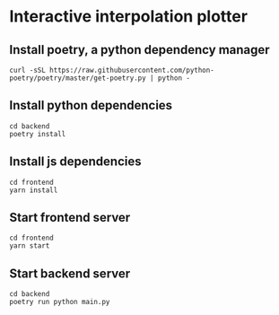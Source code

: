 # Interactive interpolation plotter

## Install poetry, a python dependency manager

```
curl -sSL https://raw.githubusercontent.com/python-poetry/poetry/master/get-poetry.py | python -
```

## Install python dependencies

```
cd backend
poetry install
```

## Install js dependencies

```
cd frontend
yarn install
```

## Start frontend server

```
cd frontend
yarn start
```

## Start backend server

```
cd backend
poetry run python main.py
```
